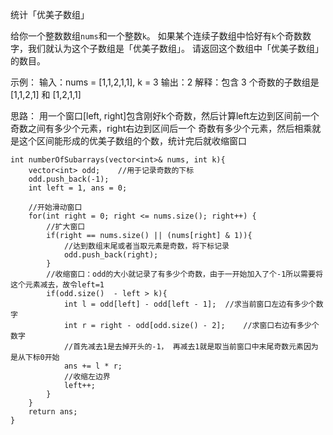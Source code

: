 统计「优美子数组」

给你一个整数数组`nums`和一个整数`k`。
如果某个连续子数组中恰好有`k`个奇数数字，我们就认为这个子数组是「优美子数组」。
请返回这个数组中「优美子数组」的数目。

示例：
输入：nums = [1,1,2,1,1], k = 3
输出：2
解释：包含 3 个奇数的子数组是 [1,1,2,1] 和 [1,2,1,1] 

思路：
用一个窗口[left, right]包含刚好k个奇数，然后计算left左边到区间前一个奇数之间有多少个元素，right右边到区间后一个
奇数有多少个元素，然后相乘就是这个区间能形成的优美子数组的个数，统计完后就收缩窗口

	int numberOfSubarrays(vector<int>& nums, int k){
		vector<int> odd;	//用于记录奇数的下标
		odd.push_back(-1);
		int left = 1, ans = 0;

		//开始滑动窗口
		for(int right = 0; right <= nums.size(); right++) {
			//扩大窗口
			if(right == nums.size() || (nums[right] & 1)){
				//达到数组末尾或者当取元素是奇数，将下标记录
				odd.push_back(right);
			}
			//收缩窗口：odd的大小就记录了有多少个奇数，由于一开始加入了个-1所以需要将这个元素减去，故令left=1
			if(odd.size()  - left > k){
				int l = odd[left] - odd[left - 1];	//求当前窗口左边有多少个数字
				int r = right - odd[odd.size() - 2];	//求窗口右边有多少个数字
				//首先减去1是去掉开头的-1， 再减去1就是取当前窗口中末尾奇数元素因为是从下标0开始
				ans += l * r;
				//收缩左边界
				left++;
			}
		}
		return ans;
	}